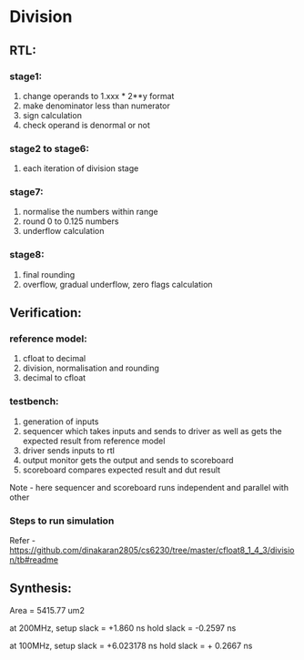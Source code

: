 # Division

## RTL:

### stage1:
1. change operands to 1.xxx * 2**y format
2. make denominator less than numerator
3. sign calculation
4. check operand is denormal or not

### stage2 to stage6:
1. each iteration of division stage

### stage7:
1. normalise the numbers within range
2. round 0 to 0.125 numbers
3. underflow calculation

### stage8:
1. final rounding
2. overflow, gradual underflow, zero flags calculation


## Verification:

### reference model:
1. cfloat to decimal
2. division, normalisation and rounding
3. decimal to cfloat

### testbench:
1. generation of inputs
2. sequencer which takes inputs and sends to driver as well as gets the expected result from reference model
3. driver sends inputs to rtl
4. output monitor gets the output and sends to scoreboard
5. scoreboard compares expected result and dut result

Note - here sequencer and scoreboard runs independent and parallel with other

### Steps to run simulation
 Refer - https://github.com/dinakaran2805/cs6230/tree/master/cfloat8_1_4_3/division/tb#readme

## Synthesis:

Area = 5415.77 um2

at 200MHz,
setup slack = +1.860 ns
hold slack = -0.2597 ns

at 100MHz,
setup slack = +6.023178 ns
hold slack = + 0.2667 ns
